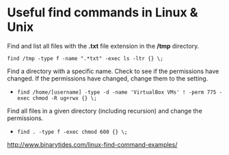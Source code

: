 # Useful find commands in Linux & Unix

Find and list all files with the **.txt** file extension in the **/tmp** directory.

`find /tmp -type f -name ".*txt" -exec ls -ltr {} \;`

Find a directory with a specific name. Check to see if the permissions have changed. If the permissions have changed, change them to the setting.

-   `find /home/[username] -type -d -name 'VirtualBox VMs' ! -perm 775 -exec chmod -R ug+rwx {} \;`

Find all files in a given directory (including recursion) and change the permissions.

-   `find . -type f -exec chmod 600 {} \;`

http://www.binarytides.com/linux-find-command-examples/
